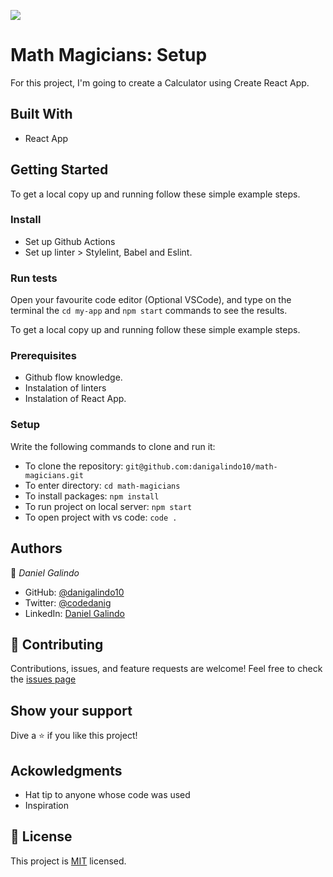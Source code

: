 ![](https://img.shields.io/badge/Microverse-blueviolet)

# Math Magicians: Setup
For this project, I'm going to create a Calculator using Create React App. 

## Built With
- React App

## Getting Started
To get a local copy up and running follow these simple example steps.

### Install
- Set up Github Actions
- Set up linter > Stylelint, Babel and Eslint.

### Run tests
Open your favourite code editor (Optional VSCode), and type on the terminal the `cd my-app` and `npm start` commands to see the results. 

To get a local copy up and running follow these simple example steps.

### Prerequisites
- Github flow knowledge.
- Instalation of linters
- Instalation of React App.

### Setup
Write the following commands to clone and run it:
- To clone the repository: `git@github.com:danigalindo10/math-magicians.git`
- To enter directory: `cd math-magicians`
- To install packages: `npm install`
- To run project on local server: `npm start`
- To open project with vs code: `code .`

## Authors

👤 *Daniel Galindo*
- GitHub: [@danigalindo10](https://github.com/danigalindo10)
- Twitter: [@codedanig](https://twitter.com/codedanig)
- LinkedIn: [Daniel Galindo](https://www.linkedin.com/in/daniel-galindo/)

## 🤝 Contributing
Contributions, issues, and feature requests are welcome!
Feel free to check the [issues page](https://github.com/danigalindo10/math-magicians/issues)

## Show your support
Dive a ⭐️ if you like this project!

## Ackowledgments
- Hat tip to anyone whose code was used
- Inspiration

## 📝 License
This project is [MIT](./MIT.md) licensed.
